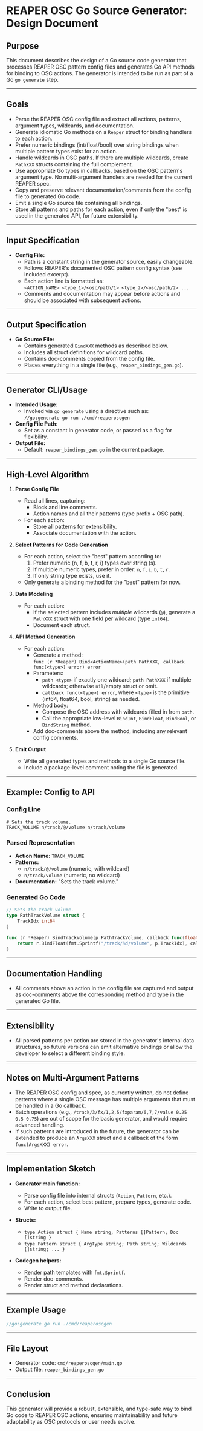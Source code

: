 # REAPER OSC Go Source Generator: Design Document

## Purpose

This document describes the design of a Go source code generator that processes REAPER OSC pattern config files and generates Go API methods for binding to OSC actions. The generator is intended to be run as part of a Go `go generate` step.

---

## Goals

- Parse the REAPER OSC config file and extract all actions, patterns, argument types, wildcards, and documentation.
- Generate idiomatic Go methods on a `Reaper` struct for binding handlers to each action.
- Prefer numeric bindings (int/float/bool) over string bindings when multiple pattern types exist for an action.
- Handle wildcards in OSC paths. If there are multiple wildcards, create `PathXXX` structs containing the full complement.
- Use appropriate Go types in callbacks, based on the OSC pattern's argument type. No multi-argument handlers are needed for the current REAPER spec.
- Copy and preserve relevant documentation/comments from the config file to generated Go code.
- Emit a single Go source file containing all bindings.
- Store all patterns and paths for each action, even if only the "best" is used in the generated API, for future extensibility.

---

## Input Specification

- **Config File:**
  - Path is a constant string in the generator source, easily changeable.
  - Follows REAPER's documented OSC pattern config syntax (see included excerpt).
  - Each action line is formatted as:  
    `<ACTION_NAME> <type_1>/<osc/path/1> <type_2>/<osc/path/2> ...`
  - Comments and documentation may appear before actions and should be associated with subsequent actions.

---

## Output Specification

- **Go Source File:**
  - Contains generated `BindXXX` methods as described below.
  - Includes all struct definitions for wildcard paths.
  - Contains doc-comments copied from the config file.
  - Places everything in a single file (e.g., `reaper_bindings_gen.go`).

---

## Generator CLI/Usage

- **Intended Usage:**
  - Invoked via `go generate` using a directive such as:  
    `//go:generate go run ./cmd/reaperoscgen`
- **Config File Path:**
  - Set as a constant in generator code, or passed as a flag for flexibility.
- **Output File:**
  - Default: `reaper_bindings_gen.go` in the current package.

---

## High-Level Algorithm

1. **Parse Config File**

   - Read all lines, capturing:
     - Block and line comments.
     - Action names and all their patterns (type prefix + OSC path).
   - For each action:
     - Store all patterns for extensibility.
     - Associate documentation with the action.

2. **Select Patterns for Code Generation**

   - For each action, select the "best" pattern according to:
     1. Prefer numeric (n, f, b, t, r, i) types over string (s).
     2. If multiple numeric types, prefer in order: `n`, `f`, `i`, `b`, `t`, `r`.
     3. If only string type exists, use it.
   - Only generate a binding method for the "best" pattern for now.

3. **Data Modeling**

   - For each action:
     - If the selected pattern includes _multiple_ wildcards (`@`), generate a `PathXXX` struct with one field per wildcard (type `int64`).
     - Document each struct.

4. **API Method Generation**

   - For each action:
     - Generate a method:  
       `func (r *Reaper) Bind<ActionName>(path PathXXX, callback func(<type>) error) error`
     - Parameters:
       - `path <type>` if exactly one wildcard; `path PathXXX` if multiple wildcards; otherwise `nil`/empty struct or omit.
       - `callback func(<type>) error`, where `<type>` is the primitive (int64, float64, bool, string) as needed.
     - Method body:
       - Compose the OSC address with wildcards filled in from `path`.
       - Call the appropriate low-level `BindInt`, `BindFloat`, `BindBool`, or `BindString` method.
     - Add doc-comments above the method, including any relevant config comments.

5. **Emit Output**
   - Write all generated types and methods to a single Go source file.
   - Include a package-level comment noting the file is generated.

---

## Example: Config to API

### Config Line

```plaintext
# Sets the track volume.
TRACK_VOLUME n/track/@/volume n/track/volume
```

### Parsed Representation

- **Action Name:** `TRACK_VOLUME`
- **Patterns:**
  - `n/track/@/volume` (numeric, with wildcard)
  - `n/track/volume` (numeric, no wildcard)
- **Documentation:** "Sets the track volume."

### Generated Go Code

```go
// Sets the track volume.
type PathTrackVolume struct {
    TrackIdx int64
}

func (r *Reaper) BindTrackVolume(p PathTrackVolume, callback func(float64) error) error {
    return r.BindFloat(fmt.Sprintf("/track/%d/volume", p.TrackIdx), callback)
}
```

---

## Documentation Handling

- All comments above an action in the config file are captured and output as doc-comments above the corresponding method and type in the generated Go file.

---

## Extensibility

- All parsed patterns per action are stored in the generator's internal data structures, so future versions can emit alternative bindings or allow the developer to select a different binding style.

---

## Notes on Multi-Argument Patterns

- The REAPER OSC config and spec, as currently written, do not define patterns where a single OSC message has multiple arguments that must be handled in a Go callback.
- Batch operations (e.g., `/track/3/fx/1,2,5/fxparam/6,7,7/value 0.25 0.5 0.75`) are out of scope for the basic generator, and would require advanced handling.
- If such patterns are introduced in the future, the generator can be extended to produce an `ArgsXXX` struct and a callback of the form `func(ArgsXXX) error`.

---

## Implementation Sketch

- **Generator main function:**

  - Parse config file into internal structs (`Action`, `Pattern`, etc.).
  - For each action, select best pattern, prepare types, generate code.
  - Write to output file.

- **Structs:**

  - `type Action struct { Name string; Patterns []Pattern; Doc []string }`
  - `type Pattern struct { ArgType string; Path string; Wildcards []string; ... }`

- **Codegen helpers:**
  - Render path templates with `fmt.Sprintf`.
  - Render doc-comments.
  - Render struct and method declarations.

---

## Example Usage

```go
//go:generate go run ./cmd/reaperoscgen
```

---

## File Layout

- Generator code: `cmd/reaperoscgen/main.go`
- Output file: `reaper_bindings_gen.go`

---

## Conclusion

This generator will provide a robust, extensible, and type-safe way to bind Go code to REAPER OSC actions, ensuring maintainability and future adaptability as OSC protocols or user needs evolve.
